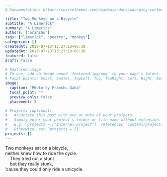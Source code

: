 ```yaml
---
# Documentation: https://sourcethemes.com/academic/docs/managing-content/

title: "Two Monkeys on a Bicycle"
subtitle: "A Limerick"
summary: "A Limerick"
authors: ["pranshu"]
tags: ["limerick", "poetry", "monkey"]
categories: []
createdAt: 2019-07-13T13:27:13+05:30
updatedAt: 2019-07-13T13:27:13+05:30
featured: false
draft: false

# Featured image
# To use, add an image named `featured.jpg/png` to your page's folder.
# Focal points: Smart, Center, TopLeft, Top, TopRight, Left, Right, BottomLeft, Bottom, BottomRight.
image:
  caption: "Photo by Pranshu Gaba"
  focal_point: ""
  preview_only: false
  placement: 2

# Projects (optional).
#   Associate this post with one or more of your projects.
#   Simply enter your project's folder or file name without extension.
#   E.g. `projects = ["internal-project"]` references `content/project/deep-learning/index.md`.
#   Otherwise, set `projects = []`.
projects: []
---
```


Two monkeys sat on a bicycle,  
neither knew how to ride the cycle.  
&nbsp;&nbsp;&nbsp;&nbsp;They tried out a stunt  
&nbsp;&nbsp;&nbsp;&nbsp;but they really stunk,  
’cause they could only ride a unicycle.
